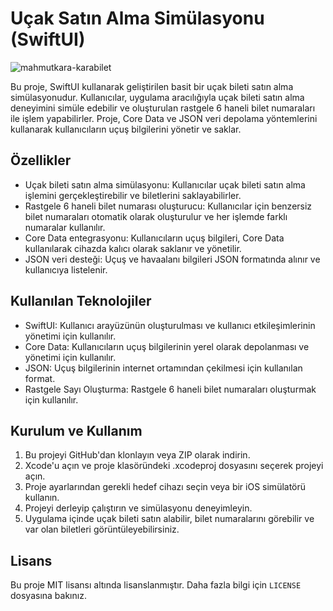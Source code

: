 # Uçak Satın Alma Simülasyonu (SwiftUI)

![mahmutkara-karabilet](https://github.com/mahmutkara01/FlightTicketApp-Swiftui/assets/92724610/e110530e-d80a-4b0e-8c5e-ec9453bb18e5)


Bu proje, SwiftUI kullanarak geliştirilen basit bir uçak bileti satın alma simülasyonudur. Kullanıcılar, uygulama aracılığıyla uçak bileti satın alma deneyimini simüle edebilir ve oluşturulan rastgele 6 haneli bilet numaraları ile işlem yapabilirler. 
Proje, Core Data ve JSON veri depolama yöntemlerini kullanarak kullanıcıların uçuş bilgilerini yönetir ve saklar.

## Özellikler

- Uçak bileti satın alma simülasyonu: Kullanıcılar uçak bileti satın alma işlemini gerçekleştirebilir ve biletlerini saklayabilirler.
- Rastgele 6 haneli bilet numarası oluşturucu: Kullanıcılar için benzersiz bilet numaraları otomatik olarak oluşturulur ve her işlemde farklı numaralar kullanılır.
- Core Data entegrasyonu: Kullanıcıların uçuş bilgileri, Core Data kullanılarak cihazda kalıcı olarak saklanır ve yönetilir.
- JSON veri desteği: Uçuş ve havaalanı bilgileri JSON formatında alınır ve kullanıcıya listelenir.

## Kullanılan Teknolojiler

- SwiftUI: Kullanıcı arayüzünün oluşturulması ve kullanıcı etkileşimlerinin yönetimi için kullanılır.
- Core Data: Kullanıcıların uçuş bilgilerinin yerel olarak depolanması ve yönetimi için kullanılır.
- JSON: Uçuş bilgilerinin internet ortamından çekilmesi için kullanılan format.
- Rastgele Sayı Oluşturma: Rastgele 6 haneli bilet numaraları oluşturmak için kullanılır.

## Kurulum ve Kullanım

1. Bu projeyi GitHub'dan klonlayın veya ZIP olarak indirin.
2. Xcode'u açın ve proje klasöründeki .xcodeproj dosyasını seçerek projeyi açın.
3. Proje ayarlarından gerekli hedef cihazı seçin veya bir iOS simülatörü kullanın.
4. Projeyi derleyip çalıştırın ve simülasyonu deneyimleyin.
5. Uygulama içinde uçak bileti satın alabilir, bilet numaralarını görebilir ve var olan biletleri görüntüleyebilirsiniz.


## Lisans

Bu proje MIT lisansı altında lisanslanmıştır. Daha fazla bilgi için `LICENSE` dosyasına bakınız.
